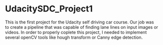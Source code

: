 # UdacitySDC_Project1
This is the first project for the Udacity self driving car course. Our job was to create a pipeline that was capable of finding lane lines on input images or videos. In order to properly coplete this project, I needed to implement several openCV tools like hough transform or Canny edge detection.
